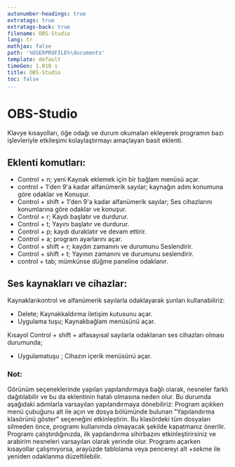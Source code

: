 ```yaml
---
autonumber-headings: true
extratags: true
extratags-back: true
filename: OBS-Studio
lang: tr
mathjax: false
path: '%USERPROFILE%\documents'
template: default
timeGen: 1.018 s
title: OBS-Studio
toc: false
...
```


# OBS-Studio

Klavye kısayolları, öğe odağı ve durum okumaları ekleyerek programın bazı işlevleriyle etkileşimi kolaylaştırmayı amaçlayan basit eklenti.

## Eklenti komutları:

  *  Control + n; yeni Kaynak eklemek için bir bağlam menüsü açar.
  *  control + 1'den 9'a kadar alfanümerik sayılar; kaynağın adını konumuna göre odaklar ve Konuşur.
  *  Control + shift + 1'den 9'a kadar alfanümerik sayılar; Ses cihazlarını konumlarına göre odaklar ve konuşur.
  *  Control + r; Kaydı başlatır ve durdurur.
  *  Control + t; Yayını başlatır ve durdurur.
  *  Control + p; kaydı duraklatır ve devam ettirir.
  *  Control + a; program ayarlarını açar.
  *  Control + shift + r; kaydın zamanını ve durumunu Seslendirir.
  *  Control + shift + t; Yayının zamanını ve durumunu seslendirir.
  *  control + tab; mümkünse düğme paneline odaklanır.

## Ses kaynakları ve cihazlar:

Kaynaklarıkontrol ve alfanümerik sayılarla odaklayarak şunları kullanabiliriz:

  *  Delete; Kaynakkaldırma iletişim kutusunu açar.
  *  Uygulama tuşu; Kaynakbağlam menüsünü açar.

Kısayol Control + shift + alfasayısal sayılarla odaklanan ses cihazları olması durumunda;

  *  Uygulamatuşu ; Cihazın içerik menüsünü açar.

### Not:

Görünüm seçeneklerinde yapılan yapılandırmaya bağlı olarak, nesneler farklı dağıtılabilir ve bu da eklentinin hatalı olmasına neden olur.
Bu durumda aşağıdaki adımlarla
varsayılan yapılandırmaya dönebiliriz: Program açıkken menü çubuğunu alt ile açın ve dosya bölümünde bulunan "Yapılandırma klasörünü göster" seçeneğini etkinleştirin.
Bu klasördeki tüm dosyaları silmeden önce, programı kullanımda olmayacak şekilde kapatmanız önerilir.
Programı çalıştırdığınızda, ilk yapılandırma sihirbazını etkinleştirirsiniz ve arabirim nesneleri varsayılan olarak yerinde olur.
Programı açarken kısayollar çalışmıyorsa, arayüzde tablolama veya pencereyi alt +sekme ile yeniden odaklanma düzeltilebilir.